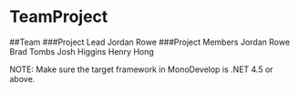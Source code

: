# TeamProject

##Team
###Project Lead
Jordan Rowe
###Project Members
Jordan Rowe
Brad Tombs
Josh Higgins
Henry Hong

NOTE: Make sure the target framework in MonoDevelop is .NET 4.5 or above.
